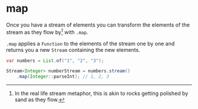# map

Once you have a stream of elements you can transform the
elements of the stream as they flow by[^metaphor] with `.map`.

`.map` applies a `Function` to the elements of the stream
one by one and returns you a new `Stream` containing the new elements.

```java
var numbers = List.of("1", "2", "3");

Stream<Integer> numberStream = numbers.stream()
    .map(Integer::parseInt); // 1, 2, 3
```

[^metaphor]: In the real life stream metaphor, this is akin to rocks getting polished
by sand as they flow.

